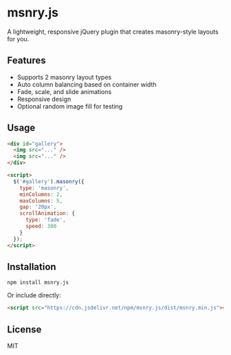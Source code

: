 # msnry.js

A lightweight, responsive jQuery plugin that creates masonry-style layouts for you.

## Features

- Supports 2 masonry layout types
- Auto column balancing based on container width
- Fade, scale, and slide animations
- Responsive design
- Optional random image fill for testing

## Usage

```html
<div id="gallery">
  <img src="..." />
  <img src="..." />
</div>

<script>
  $('#gallery').masonry({
    type: 'masonry',
    minColumns: 2,
    maxColumns: 5,
    gap: '20px',
    scrollAnimation: {
      type: 'fade',
      speed: 300
    }
  });
</script>
```

## Installation

```
npm install msnry.js
```

Or include directly:

```html
<script src="https://cdn.jsdelivr.net/npm/msnry.js/dist/msnry.min.js"></script>
```

## License

MIT
